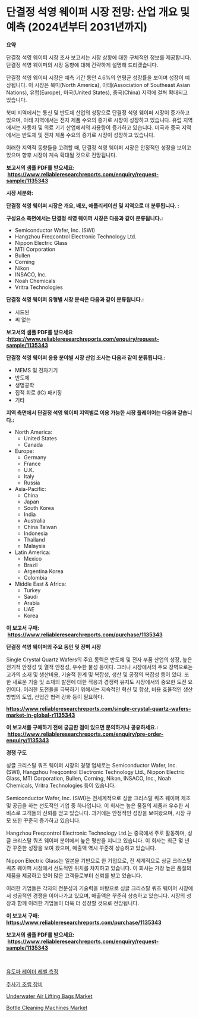 <p><h1>단결정 석영 웨이퍼 시장 전망: 산업 개요 및 예측 (2024년부터 2031년까지)</h1></p><p><strong>요약</strong></p>
<p><p>단결정 석영 웨이퍼 시장 조사 보고서는 시장 상황에 대한 구체적인 정보를 제공합니다. 단결정 석영 웨이퍼의 시장 동향에 대해 간략하게 설명해 드리겠습니다.</p><p>단결정 석영 웨이퍼 시장은 예측 기간 동안 4.6%의 연평균 성장률을 보이며 성장이 예상됩니다. 이 시장은 북미(North America), 아태(Association of Southeast Asian Nations), 유럽(Europe), 미국(United States), 중국(China) 지역에 걸쳐 확대되고 있습니다.</p><p>북미 지역에서는 통신 및 반도체 산업의 성장으로 단결정 석영 웨이퍼 시장이 증가하고 있으며, 아태 지역에서는 전자 제품 수요의 증가로 시장이 성장하고 있습니다. 유럽 지역에서는 자동차 및 의료 기기 산업에서의 사용량이 증가하고 있습니다. 미국과 중국 지역에서는 반도체 및 전자 제품 수요의 증가로 시장이 성장하고 있습니다.</p><p>이러한 지역적 동향들을 고려할 때, 단결정 석영 웨이퍼 시장은 안정적인 성장을 보이고 있으며 향후 시장이 계속 확대될 것으로 전망됩니다.</p></p>
<p><strong>보고서의 샘플 PDF를 받으세요: &nbsp;<a href="https://www.reliableresearchreports.com/enquiry/request-sample/1135343">https://www.reliableresearchreports.com/enquiry/request-sample/1135343</a></strong></p>
<p><strong>시장 세분화:</strong></p>
<p><strong> 단결정 석영 웨이퍼 시장은 개요, 배포, 애플리케이션 및 지역으로 더 분류됩니다. :</strong></p>
<p><strong>구성요소 측면에서는 단결정 석영 웨이퍼 시장은 다음과 같이 분류됩니다.:</strong></p>
<p><ul><li>Semiconductor Wafer, Inc. (SWI)</li><li>Hangzhou Freqcontrol Electronic Technology Ltd.</li><li>Nippon Electric Glass</li><li>MTI Corporation</li><li>Bullen</li><li>Corning</li><li>Nikon</li><li>INSACO, Inc.</li><li>Noah Chemicals</li><li>Vritra Technologies</li></ul></p>
<p><strong> 단결정 석영 웨이퍼 유형별 시장 분석은 다음과 같이 분류됩니다.:</strong></p>
<p><ul><li>시드된</li><li>씨 없는</li></ul></p>
<p><strong>보고서의 샘플 PDF를 받으세요 :<a href="https://www.reliableresearchreports.com/enquiry/request-sample/1135343">https://www.reliableresearchreports.com/enquiry/request-sample/1135343</a></strong></p>
<p><strong> 단결정 석영 웨이퍼 응용 분야별 시장 산업 조사는 다음과 같이 분류됩니다.:</strong></p>
<p><ul><li>MEMS 및 전자기기</li><li>반도체</li><li>생명공학</li><li>집적 회로 (IC) 패키징</li><li>기타</li></ul></p>
<p><strong>지역 측면에서 단결정 석영 웨이퍼 지역별로 이용 가능한 시장 플레이어는 다음과 같습니다.:</strong></p>
<p><ul>
    <li>
        North America:
        <ul>
            <li>United States</li>
            <li>Canada</li>
        </ul>
    </li>
    <li>
        Europe:
        <ul>
            <li>Germany</li>
            <li>France</li>
            <li>U.K.</li>
            <li>Italy</li>
            <li>Russia</li>
        </ul>
    </li>
    <li>
        Asia-Pacific:
        <ul>
            <li>China</li>
            <li>Japan</li>
            <li>South Korea</li>
            <li>India</li>
            <li>Australia</li>
            <li>China Taiwan</li>
            <li>Indonesia</li>
            <li>Thailand</li>
            <li>Malaysia</li>
        </ul>
    </li>
    <li>
        Latin America:
        <ul>
            <li>Mexico</li>
            <li>Brazil</li>
            <li>Argentina Korea</li>
            <li>Colombia</li>
        </ul>
    </li>
    <li>
        Middle East & Africa:
        <ul>
            <li>Turkey</li>
            <li>Saudi</li>
            <li>Arabia</li>
            <li>UAE</li>
            <li>Korea</li>
        </ul>
    </li>
    </ul></p>
<p><strong>이 보고서 구매: &nbsp;<a href="https://www.reliableresearchreports.com/purchase/1135343">https://www.reliableresearchreports.com/purchase/1135343</a></strong></p>
<p><strong>단결정 석영 웨이퍼의 주요 동인 및 장벽 시장</strong></p>
<p><p>Single Crystal Quartz Wafers의 주요 동력은 반도체 및 전자 부품 산업의 성장, 높은 전기적 안정성 및 열적 안정성, 우수한 물성 등이다. 그러나 시장에서의 주요 장벽으로는 고가의 소재 및 생산비용, 기술적 한계 및 복잡성, 생산 및 공정의 복잡성 등이 있다. 또한 새로운 기술 및 소재의 발전에 대한 적응과 경쟁력 유지도 시장에서의 중요한 도전 요인이다. 이러한 도전들을 극복하기 위해서는 지속적인 혁신 및 향상, 비용 효율적인 생산 방법의 도입, 산업간 협력 강화 등이 필요하다.</p></p>
<p><strong><a href="https://www.reliableresearchreports.com/single-crystal-quartz-wafers-market-in-global-r1135343">https://www.reliableresearchreports.com/single-crystal-quartz-wafers-market-in-global-r1135343</a></strong></p>
<p><strong>이 보고서를 구매하기 전에 궁금한 점이 있으면 문의하거나 공유하세요.: &nbsp;<a href="https://www.reliableresearchreports.com/enquiry/pre-order-enquiry/1135343">https://www.reliableresearchreports.com/enquiry/pre-order-enquiry/1135343</a></strong></p>
<p><strong>경쟁 구도</strong></p>
<p><p>싱글 크리스탈 쿼츠 웨이퍼 시장의 경쟁 업체로는 Semiconductor Wafer, Inc. (SWI), Hangzhou Freqcontrol Electronic Technology Ltd., Nippon Electric Glass, MTI Corporation, Bullen, Corning, Nikon, INSACO, Inc., Noah Chemicals, Vritra Technologies 등이 있습니다.</p><p>Semiconductor Wafer, Inc. (SWI)는 전세계적으로 싱글 크리스탈 쿼츠 웨이퍼 제조 및 공급을 하는 선도적인 기업 중 하나입니다. 이 회사는 높은 품질의 제품과 우수한 서비스로 고객들의 신뢰를 얻고 있습니다. 과거에는 안정적인 성장을 보여왔으며, 시장 규모 또한 꾸준히 증가하고 있습니다.</p><p>Hangzhou Freqcontrol Electronic Technology Ltd.는 중국에서 주로 활동하며, 싱글 크리스탈 쿼츠 웨이퍼 분야에서 높은 평판을 지니고 있습니다. 이 회사는 최근 몇 년간 꾸준한 성장을 보여 왔으며, 매출액 역시 꾸준히 상승하고 있습니다.</p><p>Nippon Electric Glass는 일본을 기반으로 한 기업으로, 전 세계적으로 싱글 크리스탈 쿼츠 웨이퍼 시장에서 선도적인 위치를 차지하고 있습니다. 이 회사는 가장 높은 품질의 제품을 제공하고 있어 많은 고객들로부터 신뢰를 받고 있습니다.</p><p>이러한 기업들은 각자의 전문성과 기술력을 바탕으로 싱글 크리스탈 쿼츠 웨이퍼 시장에서 성공적인 경쟁을 이어나가고 있으며, 매출액은 꾸준히 상승하고 있습니다. 시장의 성장과 함께 이러한 기업들이 더욱 더 성장할 것으로 전망됩니다.</p></p>
<p><strong>이 보고서 구매: &nbsp; <a href="https://www.reliableresearchreports.com/purchase/1135343">https://www.reliableresearchreports.com/purchase/1135343</a></strong></p>
<p><strong>보고서의 샘플 PDF를 받으세요: &nbsp;<a href="https://www.reliableresearchreports.com/enquiry/request-sample/1135343">https://www.reliableresearchreports.com/enquiry/request-sample/1135343</a></strong><strong></strong></p>
<p>&nbsp;</p>
<p><p><a href="https://github.com/CliftonFisher9067/Market-Research-Report-List-1/blob/main/279383426660.md">유도파 레이더 레벨 측정</a></p><p><a href="https://github.com/fernandotryO5lson96765/Market-Research-Report-List-1/blob/main/501392026661.md">주사기 조립 장비</a></p><p><a href="https://github.com/dx0328/Market-Research-Report-List-2/blob/main/underwater-air-lifting-bags-market.md">Underwater Air Lifting Bags Market</a></p><p><a href="https://github.com/Glendatilghmankmgz0rbhwpy/Market-Research-Report-List-2/blob/main/bottle-cleaning-machines-market.md">Bottle Cleaning Machines Market</a></p></p>